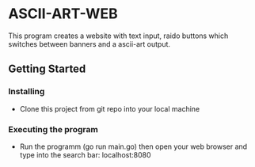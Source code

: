 # ASCII-ART-WEB

This program creates a website with text input, raido buttons which switches between banners and a ascii-art output.

## Getting Started

### Installing

* Clone this project from git repo into your local machine

### Executing the program

* Run the programm (go run main.go) then open your web browser and type into the search bar: localhost:8080
